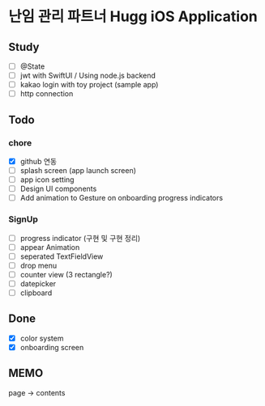 #  난임 관리 파트너 Hugg iOS Application


## Study
- [ ] @State
- [ ] jwt with SwiftUI / Using node.js backend
- [ ] kakao login with toy project (sample app)
- [ ] http connection

## Todo
### chore
- [x] github 연동 
- [ ] splash screen (app launch screen)
- [ ] app icon setting
- [ ] Design UI components 
- [ ] Add animation to Gesture on onboarding progress indicators

### SignUp
- [ ] progress indicator (구현 및 구현 정리)
- [ ] appear Animation
- [ ] seperated TextFieldView
- [ ] drop menu
- [ ] counter view (3 rectangle?)
- [ ] datepicker
- [ ] clipboard

## Done
- [x] color system
- [x] onboarding screen

## MEMO
page -> contents
